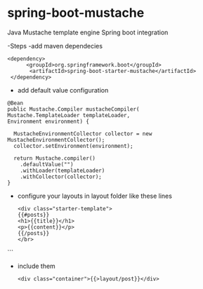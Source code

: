 # spring-boot-mustache

Java Mustache template engine Spring boot integration

-Steps
  -add maven dependecies
 
```
<dependency>          
      <groupId>org.springframework.boot</groupId>
       <artifactId>spring-boot-starter-mustache</artifactId>
 </dependency>
```

  - add default value configuration
  
   ```
   @Bean
 public Mustache.Compiler mustacheCompiler(
   Mustache.TemplateLoader templateLoader, 
   Environment environment) {
  
     MustacheEnvironmentCollector collector = new MustacheEnvironmentCollector();
     collector.setEnvironment(environment);
  
     return Mustache.compiler()
       .defaultValue("")
       .withLoader(templateLoader)
       .withCollector(collector);
 }
```

 - configure your layouts in layout folder like these lines
    
   ```
   <div class="starter-template"> 
   {{#posts}} 
   <h1>{{title}}</h1> 
   <p>{{content}}</p> 
   {{/posts}} 
   </br>
  </div> 
    ```


  - include them
      ```
      <div class="container">{{>layout/post}}</div>
      ```
